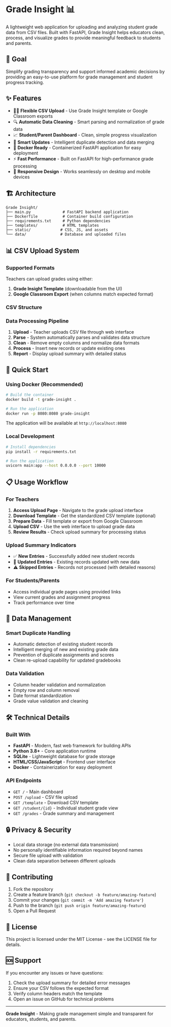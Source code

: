 # Grade Insight 📊

A lightweight web application for uploading and analyzing student grade data from CSV files. Built with FastAPI, Grade Insight helps educators clean, process, and visualize grades to provide meaningful feedback to students and parents.

## 🎯 Goal

Simplify grading transparency and support informed academic decisions by providing an easy-to-use platform for grade management and student progress tracking.

## ✨ Features

- 🧑🏫 **Flexible CSV Upload** - Use Grade Insight template or Google Classroom exports
- 🔍 **Automatic Data Cleaning** - Smart parsing and normalization of grade data
- 📈 **Student/Parent Dashboard** - Clean, simple progress visualization
- 🔄 **Smart Updates** - Intelligent duplicate detection and data merging
- 🐳 **Docker Ready** - Containerized FastAPI application for easy deployment
- ⚡ **Fast Performance** - Built on FastAPI for high-performance grade processing
- 📱 **Responsive Design** - Works seamlessly on desktop and mobile devices

## 🏗️ Architecture

```
Grade Insight/
├── main.py              # FastAPI backend application
├── Dockerfile           # Container build configuration
├── requirements.txt     # Python dependencies
├── templates/           # HTML templates
├── static/             # CSS, JS, and assets
└── data/               # Database and uploaded files
```

## 📊 CSV Upload System

### Supported Formats

Teachers can upload grades using either:
1. **Grade Insight Template** (downloadable from the UI)
2. **Google Classroom Export** (when columns match expected format)

### CSV Structure



### Data Processing Pipeline

1. **Upload** - Teacher uploads CSV file through web interface
2. **Parse** - System automatically parses and validates data structure
3. **Clean** - Remove empty columns and normalize data formats
4. **Process** - Insert new records or update existing ones
5. **Report** - Display upload summary with detailed status

## 🚀 Quick Start

### Using Docker (Recommended)

```bash
# Build the container
docker build -t grade-insight .

# Run the application
docker run -p 8080:8080 grade-insight
```

The application will be available at `http://localhost:8080`

### Local Development

```bash
# Install dependencies
pip install -r requirements.txt

# Run the application
uvicorn main:app --host 0.0.0.0 --port 10000
```

## 📋 Usage Workflow

### For Teachers

1. **Access Upload Page** - Navigate to the grade upload interface
2. **Download Template** - Get the standardized CSV template (optional)
3. **Prepare Data** - Fill template or export from Google Classroom
4. **Upload CSV** - Use the web interface to upload grade data
5. **Review Results** - Check upload summary for processing status

### Upload Summary Indicators

- ✅ **New Entries** - Successfully added new student records
- 🔁 **Updated Entries** - Existing records updated with new data
- ⚠️ **Skipped Entries** - Records not processed (with detailed reasons)

### For Students/Parents

- Access individual grade pages using provided links
- View current grades and assignment progress
- Track performance over time

## 🔄 Data Management

### Smart Duplicate Handling

- Automatic detection of existing student records
- Intelligent merging of new and existing grade data
- Prevention of duplicate assignments and scores
- Clean re-upload capability for updated gradebooks

### Data Validation

- Column header validation and normalization
- Empty row and column removal
- Date format standardization
- Grade value validation and cleaning

## 🛠️ Technical Details

### Built With

- **FastAPI** - Modern, fast web framework for building APIs
- **Python 3.8+** - Core application runtime
- **SQLite** - Lightweight database for grade storage
- **HTML/CSS/JavaScript** - Frontend user interface
- **Docker** - Containerization for easy deployment

### API Endpoints

- `GET /` - Main dashboard
- `POST /upload` - CSV file upload
- `GET /template` - Download CSV template
- `GET /student/{id}` - Individual student grade view
- `GET /grades` - Grade summary and management

## 🔒 Privacy & Security

- Local data storage (no external data transmission)
- No personally identifiable information required beyond names
- Secure file upload with validation
- Clean data separation between different uploads

## 🤝 Contributing

1. Fork the repository
2. Create a feature branch (`git checkout -b feature/amazing-feature`)
3. Commit your changes (`git commit -m 'Add amazing feature'`)
4. Push to the branch (`git push origin feature/amazing-feature`)
5. Open a Pull Request

## 📝 License

This project is licensed under the MIT License - see the LICENSE file for details.

## 🆘 Support

If you encounter any issues or have questions:

1. Check the upload summary for detailed error messages
2. Ensure your CSV follows the expected format
3. Verify column headers match the template
4. Open an issue on GitHub for technical problems

---

**Grade Insight** - Making grade management simple and transparent for educators, students, and parents.
